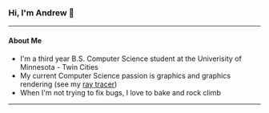 ### Hi, I'm Andrew 👋

---
#### About Me
- I'm a third year B.S. Computer Science student at the Univerisity of Minnesota - Twin Cities
- My current Computer Science passion is graphics and graphics rendering (see my [ray tracer](https://github.com/andrew-guerra/raytracer))
- When I'm not trying to fix bugs, I love to bake and rock climb
---

<!--
**andrew-guerra/andrew-guerra** is a ✨ _special_ ✨ repository because its `README.md` (this file) appears on your GitHub profile.

Here are some ideas to get you started:

- 🔭 I’m currently working on ...
- 🌱 I’m currently learning ...
- 👯 I’m looking to collaborate on ...
- 🤔 I’m looking for help with ...
- 💬 Ask me about ...
- 📫 How to reach me: ...
- 😄 Pronouns: ...
- ⚡ Fun fact: ...
-->
